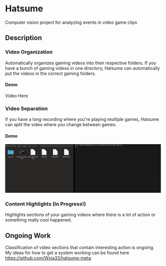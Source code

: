 # Hatsume

Computer vision project for analyzing events in video game clips

## Description

### Video Organization

Automatically organizes gaming videos into their respective folders.  If you have a bunch of gaming videos in one directory, Hatsume can automatically put the videos in the correct gaming folders.

#### Demo

Video Here

### Video Separation

If you have a long recording where you're playing multiple games, Hatsume can split the video where you change between games.

#### Demo

![](./video_sep.gif)

### Content Highlights (In Progress!)

Highlights sections of your gaming videos where there is a lot of action or something really cool happened.



## Ongoing Work

Classification of video sections that contain interesting action is ongoing.  My ideas for how to get a system working can be found here https://github.com/Wxia33/hatsume-meta

